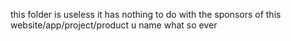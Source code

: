 this folder is useless it has nothing to do with the sponsors of this website/app/project/product u name what so ever
